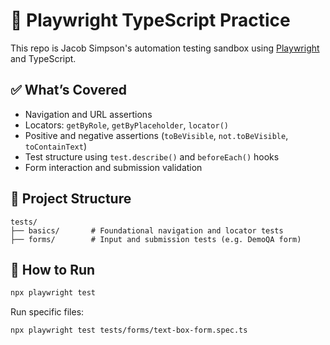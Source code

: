 # 🎯 Playwright TypeScript Practice

This repo is Jacob Simpson's automation testing sandbox using [Playwright](https://playwright.dev) and TypeScript.

## ✅ What’s Covered

- Navigation and URL assertions
- Locators: `getByRole`, `getByPlaceholder`, `locator()`
- Positive and negative assertions (`toBeVisible`, `not.toBeVisible`, `toContainText`)
- Test structure using `test.describe()` and `beforeEach()` hooks
- Form interaction and submission validation

## 📂 Project Structure

```
tests/
├── basics/       # Foundational navigation and locator tests
├── forms/        # Input and submission tests (e.g. DemoQA form)
```

## 🚀 How to Run

```bash
npx playwright test
```

Run specific files:

```bash
npx playwright test tests/forms/text-box-form.spec.ts
```
